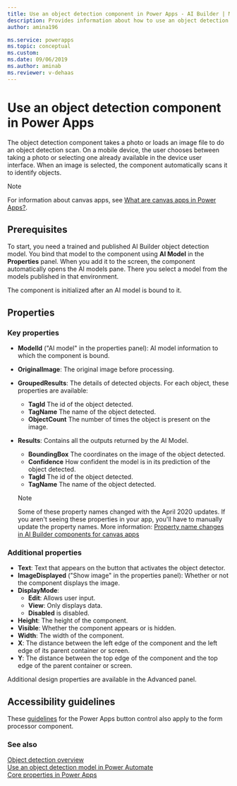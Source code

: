 ```yaml
---
title: Use an object detection component in Power Apps - AI Builder | Microsoft Docs
description: Provides information about how to use an object detection component in Power Apps
author: amina196

ms.service: powerapps
ms.topic: conceptual
ms.custom: 
ms.date: 09/06/2019
ms.author: aminab
ms.reviewer: v-dehaas
---
```


# Use an object detection component in Power Apps

The object detection component takes a photo or loads an image file to do an object detection scan. On a mobile device, the user chooses between taking a photo or selecting one already available in the device user interface. When an image is selected, the component automatically scans it to identify objects.

 > [!NOTE]
 > For information about canvas apps, see [What are canvas apps in Power Apps?](/powerapps/maker/canvas-apps/getting-started).

## Prerequisites

To start, you need a trained and published AI Builder object detection model. You bind that model to the component using **AI Model** in the **Properties** panel. When you add it to the screen, the component automatically opens the AI models pane. There you select a model from the models published in that environment.

The component is initialized after an AI model is bound to it.

## Properties

### Key properties

 - **ModelId** ("AI model" in the properties panel): AI model information to which the component is bound.
 - **OriginalImage**: The original image before processing.
 - **GroupedResults**: The details of detected objects. For each object, these properties are available:
    - **TagId** The id of the object detected.
    - **TagName** The name of the object detected.
    - **ObjectCount** The number of times the object is present on the image.
 - **Results**: Contains all the outputs returned by the AI Model.
    - **BoundingBox** The coordinates on the image of the object detected.
    - **Confidence** How confident the model is in its prediction of the object detected.
    - **TagId** The id of the object detected.
    - **TagName** The name of the object detected.

    > [!NOTE]
    > Some of these property names changed with the April 2020 updates. If you aren't seeing these properties in your app, you'll have to manually update the property names. More information: [Property name changes in AI Builder components for canvas apps](use-in-powerapps-overview.md#property-name-changes-in-ai-builder-components-for-canvas-apps)

### Additional properties
 - **Text**: Text that appears on the button that activates the object detector.
 - **ImageDisplayed** ("Show image" in the properties panel): Whether or not the component displays the image.
 - **DisplayMode**:
    - **Edit**: Allows user input.
    - **View**: Only displays data. 
    - **Disabled** is disabled.
 - **Height**: The height of the component.
 - **Visible**: Whether the component appears or is hidden.
 - **Width**: The width of the component.
 - **X**: The distance between the left edge of the component and the left edge of its parent container or screen.
 - **Y**: The distance between the top edge of the component and the top edge of the parent container or screen.

Additional design properties are available in the Advanced panel.

## Accessibility guidelines
These [guidelines](/powerapps/maker/canvas-apps/controls/control-button) for the Power Apps button control also apply to the form processor component.

### See also

[Object detection overview](object-detection-overview.md)  
[Use an object detection model in Power Automate](object-detection-model-in-flow.md)  
[Core properties in Power Apps](/powerapps/maker/canvas-apps/controls/properties-core)
